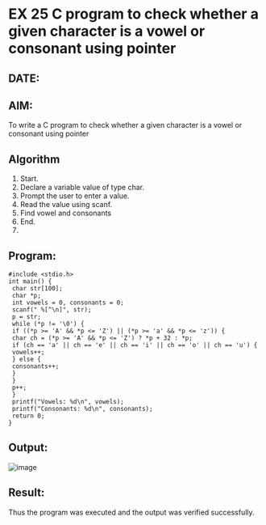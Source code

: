 # EX 25 C program to check whether a given character is a vowel or consonant using pointer
## DATE:
## AIM:
To write a C program to check whether a given character is a vowel or consonant using pointer

## Algorithm

1. Start.
2. Declare a variable value of type char.
3. Prompt the user to enter a value.
4. Read the value using scanf.
5. Find vowel and consonants
6. End.
7. 
## Program:
```
#include <stdio.h>
int main() {
 char str[100];
 char *p;
 int vowels = 0, consonants = 0;
 scanf(" %[^\n]", str); 
 p = str; 
 while (*p != '\0') {
 if ((*p >= 'A' && *p <= 'Z') || (*p >= 'a' && *p <= 'z')) {
 char ch = (*p >= 'A' && *p <= 'Z') ? *p + 32 : *p;
 if (ch == 'a' || ch == 'e' || ch == 'i' || ch == 'o' || ch == 'u') {
 vowels++;
 } else {
 consonants++;
 }
 }
 p++;
 }
 printf("Vowels: %d\n", vowels);
 printf("Consonants: %d\n", consonants);
 return 0;
}

```

## Output:

![image](https://github.com/user-attachments/assets/5967cd34-fa8f-4d5b-9db8-bde681620cdc)

## Result:
Thus the program was executed and the output was verified successfully.
